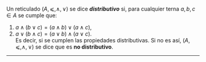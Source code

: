Un reticulado $(A,⩽,∧,∨)$ se dice ***distributivo*** si, para cualquier terna $a, b, c∈A$ se cumple que:  
1. $a ∧ (b ∨ c) = (a ∧ b) ∨ (a ∧ c)$,  
2. $a ∨ (b ∧ c) = (a ∨ b) ∧ (a ∨ c)$.  
Es decir, si se cumplen las propiedades distributivas.
Si no es así, $(A,⩽,∧,∨)$ se dice que es **no distributivo**.
***
